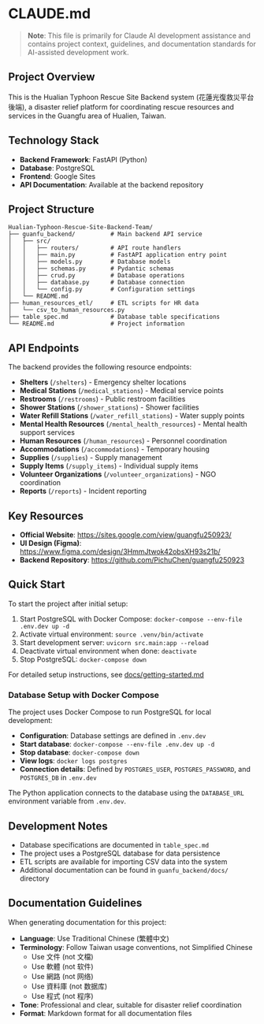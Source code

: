 # CLAUDE.md

> **Note**: This file is primarily for Claude AI development assistance and contains project context, guidelines, and documentation standards for AI-assisted development work.

## Project Overview

This is the Hualian Typhoon Rescue Site Backend system (花蓮光復救災平台後端), a disaster relief platform for coordinating rescue resources and services in the Guangfu area of Hualien, Taiwan.

## Technology Stack

- **Backend Framework**: FastAPI (Python)
- **Database**: PostgreSQL
- **Frontend**: Google Sites
- **API Documentation**: Available at the backend repository

## Project Structure

```
Hualian-Typhoon-Rescue-Site-Backend-Team/
├── guanfu_backend/          # Main backend API service
│   ├── src/
│   │   ├── routers/         # API route handlers
│   │   ├── main.py          # FastAPI application entry point
│   │   ├── models.py        # Database models
│   │   ├── schemas.py       # Pydantic schemas
│   │   ├── crud.py          # Database operations
│   │   ├── database.py      # Database connection
│   │   └── config.py        # Configuration settings
│   └── README.md
├── human_resources_etl/     # ETL scripts for HR data
│   └── csv_to_human_resources.py
├── table_spec.md            # Database table specifications
└── README.md                # Project information
```

## API Endpoints

The backend provides the following resource endpoints:

- **Shelters** (`/shelters`) - Emergency shelter locations
- **Medical Stations** (`/medical_stations`) - Medical service points
- **Restrooms** (`/restrooms`) - Public restroom facilities
- **Shower Stations** (`/shower_stations`) - Shower facilities
- **Water Refill Stations** (`/water_refill_stations`) - Water supply points
- **Mental Health Resources** (`/mental_health_resources`) - Mental health support services
- **Human Resources** (`/human_resources`) - Personnel coordination
- **Accommodations** (`/accommodations`) - Temporary housing
- **Supplies** (`/supplies`) - Supply management
- **Supply Items** (`/supply_items`) - Individual supply items
- **Volunteer Organizations** (`/volunteer_organizations`) - NGO coordination
- **Reports** (`/reports`) - Incident reporting

## Key Resources

- **Official Website**: https://sites.google.com/view/guangfu250923/
- **UI Design (Figma)**: https://www.figma.com/design/3HmmJtwok42obsXH93s21b/
- **Backend Repository**: https://github.com/PichuChen/guangfu250923

## Quick Start

To start the project after initial setup:

1. Start PostgreSQL with Docker Compose: `docker-compose --env-file .env.dev up -d`
2. Activate virtual environment: `source .venv/bin/activate`
3. Start development server: `uvicorn src.main:app --reload`
4. Deactivate virtual environment when done: `deactivate`
5. Stop PostgreSQL: `docker-compose down`

For detailed setup instructions, see [docs/getting-started.md](docs/getting-started.md)

### Database Setup with Docker Compose

The project uses Docker Compose to run PostgreSQL for local development:

- **Configuration**: Database settings are defined in `.env.dev`
- **Start database**: `docker-compose --env-file .env.dev up -d`
- **Stop database**: `docker-compose down`
- **View logs**: `docker logs postgres`
- **Connection details**: Defined by `POSTGRES_USER`, `POSTGRES_PASSWORD`, and `POSTGRES_DB` in `.env.dev`

The Python application connects to the database using the `DATABASE_URL` environment variable from `.env.dev`.
## Development Notes

- Database specifications are documented in `table_spec.md`
- The project uses a PostgreSQL database for data persistence
- ETL scripts are available for importing CSV data into the system
- Additional documentation can be found in `guanfu_backend/docs/` directory

## Documentation Guidelines

When generating documentation for this project:

- **Language**: Use Traditional Chinese (繁體中文)
- **Terminology**: Follow Taiwan usage conventions, not Simplified Chinese
  - Use 文件 (not 文檔)
  - Use 軟體 (not 软件)
  - Use 網路 (not 网络)
  - Use 資料庫 (not 数据库)
  - Use 程式 (not 程序)
- **Tone**: Professional and clear, suitable for disaster relief coordination
- **Format**: Markdown format for all documentation files
